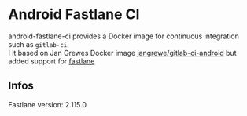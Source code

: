 # Android Fastlane CI
android-fastlane-ci provides a Docker image for continuous integration such as `gitlab-ci`.  
I it based on Jan Grewes Docker image [jangrewe/gitlab-ci-android](https://github.com/jangrewe/gitlab-ci-android) but added support for [fastlane](https://fastlane.tools/) 

## Infos

Fastlane version: 2.115.0

